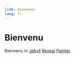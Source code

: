 ```yaml
---
link: bienvenu
lang: fr
---
```


# Bienvenu

Bienvenu in [Jekyll][jekyll] [Reveal][reveal.js] [Painter][lazy-line-painter].

[jekyll]:               https://github.com/jekyll/jekyll
[reveal.js]:            https://github.com/hakimel/reveal.js/
[lazy-line-painter]:    https://github.com/camoconnell/lazy-line-painter

